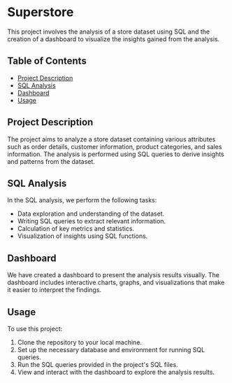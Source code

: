 # Superstore


This project involves the analysis of a store dataset using SQL and the creation of a dashboard to visualize the insights gained from the analysis.

## Table of Contents
- [Project Description](#project-description)
- [SQL Analysis](#sql-analysis)
- [Dashboard](#dashboard)
- [Usage](#usage)

## Project Description

The project aims to analyze a store dataset containing various attributes such as order details, customer information, product categories, and sales information. The analysis is performed using SQL queries to derive insights and patterns from the dataset.

## SQL Analysis

In the SQL analysis, we perform the following tasks:
- Data exploration and understanding of the dataset.
- Writing SQL queries to extract relevant information.
- Calculation of key metrics and statistics.
- Visualization of insights using SQL functions.

## Dashboard

We have created a dashboard to present the analysis results visually. The dashboard includes interactive charts, graphs, and visualizations that make it easier to interpret the findings.

## Usage

To use this project:

1. Clone the repository to your local machine.
2. Set up the necessary database and environment for running SQL queries.
3. Run the SQL queries provided in the project's SQL files.
4. View and interact with the dashboard to explore the analysis results.



